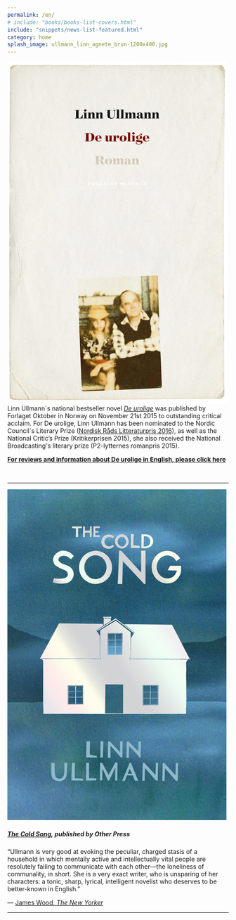 ```yaml
---
permalink: /en/
# include: "books/books-list-covers.html"
include: "snippets/news-list-featured.html"
category: home
splash_image: ullmann_linn_agnete_brun-1200x400.jpg
---
```

![](/uploads/versions/2015-ullmann-de-urolige-500px---x0-0-500-778-500-778x---.jpg) Linn Ullmann´s national bestseller novel [*De urolige*](/en/books/2016/02/18/de-urolige/) was published by Forlaget Oktober in Norway on November 21st 2015 to outstanding critical acclaim. For De urolige, Linn Ullmann has been nominated to the Nordic Council´s Literary Prize ([Nordisk Råds Litteraturpris 2016](http://www.norden.org/no/aktuelt/nyheter/14-nominerte-til-nordisk-raads-litteraturpris-2016)), as well as the National Critic’s Prize (Kritikerprisen 2015), she also received the National Broadcasting's literary prize (P2-lytternes romanpris 2015).

**[For reviews and information about De urolige in English, please click here](/en/books/2016/02/18/de-urolige/)**


&nbsp;

---

[![The Cold Song](/assets/img/cover/the-cold-song-L.jpg)](/en/books/2014/04/01/the-cold-song/)

##### [*The Cold Song*](/en/books/2014/04/01/the-cold-song/), published by Other Press

“Ullmann is very good at evoking the peculiar, charged stasis of a household in which mentally active and intellectually vital people are resolutely failing to communicate with each other—the loneliness of communality, in short. She is a very exact writer, who is unsparing of her characters: a tonic, sharp, lyrical, intelligent novelist who deserves to be better-known in English.”

— [James Wood, *The New Yorker*](http://www.newyorker.com/books/page-turner/favorite-books-2014)

---
